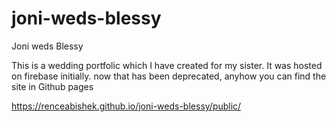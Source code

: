 # joni-weds-blessy
Joni weds Blessy

This is a wedding portfolic which I have created for my sister. It was hosted on firebase initially. now that has been deprecated, anyhow you can find the site in Github pages

https://renceabishek.github.io/joni-weds-blessy/public/
